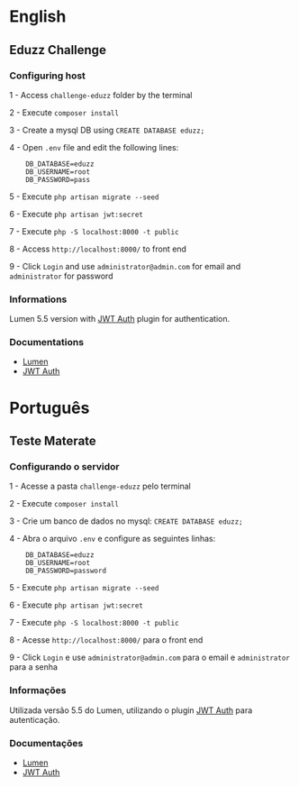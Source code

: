 # English

## Eduzz Challenge

### Configuring host

1 - Access `challenge-eduzz` folder by the terminal

2 - Execute `composer install`

3 - Create a mysql DB using `CREATE DATABASE eduzz;`

4 - Open `.env` file and edit the following lines:
```
    DB_DATABASE=eduzz
    DB_USERNAME=root
    DB_PASSWORD=pass
```

5 - Execute `php artisan migrate --seed`

6 - Execute `php artisan jwt:secret`

7 - Execute `php -S localhost:8000 -t public`

8 - Access `http://localhost:8000/` to front end

9 - Click `Login` and use `administrator@admin.com` for email and `administrator` for password

### Informations
Lumen 5.5 version with [JWT Auth](https://github.com/tymondesigns/jwt-auth/wiki) plugin for authentication.

### Documentations
- [Lumen](https://lumen.laravel.com/docs/5.5)
- [JWT Auth](https://github.com/tymondesigns/jwt-auth/wiki)

# Português

## Teste Materate

### Configurando o servidor
1 - Acesse a pasta `challenge-eduzz` pelo terminal

2 - Execute `composer install`

3 - Crie um banco de dados no mysql: `CREATE DATABASE eduzz;`

4 - Abra o arquivo `.env` e configure as seguintes linhas:
```
    DB_DATABASE=eduzz
    DB_USERNAME=root
    DB_PASSWORD=password
```

5 - Execute `php artisan migrate --seed`

6 - Execute `php artisan jwt:secret`

7 - Execute `php -S localhost:8000 -t public`

8 - Acesse `http://localhost:8000/` para o front end

9 - Click `Login` e use `administrator@admin.com` para o email e `administrator` para a senha


### Informações
Utilizada versão 5.5 do Lumen, utilizando o plugin [JWT Auth](https://github.com/tymondesigns/jwt-auth/wiki) para autenticação.

### Documentações
- [Lumen](https://lumen.laravel.com/docs/5.5)
- [JWT Auth](https://github.com/tymondesigns/jwt-auth/wiki)
